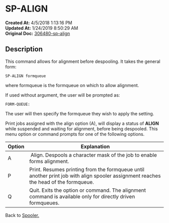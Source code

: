 # SP-ALIGN

**Created At:** 4/5/2018 1:13:16 PM  
**Updated At:** 1/24/2019 8:50:29 AM  
**Original Doc:** [306480-sp-align](https://docs.jbase.com/44205-spooler/306480-sp-align)  


## Description 

This command allows for alignment before despooling. It takes the general form:

```
SP-ALIGN formqueue
```

where formqueue is the formqueue on which to allow alignment.



If used without argument, the user will be prompted as:

```
FORM-QUEUE:
```

The user will then specify the formqueue they wish to apply the setting.

Print jobs assigned with the align option (A), will display a status of **ALIGN** while suspended and waiting for alignment, before being despooled. This menu option or command prompts for one of the following options.


| Option | Explanation |
| --- | --- |
| A  |  Align. Despools a character mask of the job to enable forms alignment.<br> |
| P | Print. Resumes printing from the formqueue until another print job with align spooler assignment reaches the head of the formqueue.<br> |
| Q  | Quit. Exits the option or command. The alignment command is available only for directly driven formqueues.<br> |




Back to [Spooler.](jbase-spooler)


